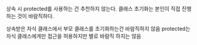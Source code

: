상속 시 protected를 사용하는 건 추천하지 않는다. 클래스 초기화는 본인이 직접 진행하는 것이 바람직하다.

상속받은 자식 클래스에서 부모 클래스를 초기화하는건 바람직하지 않음
protected는 자식 클래스에게만 접근을 허용하지만 별로 바람직 하지는 않음